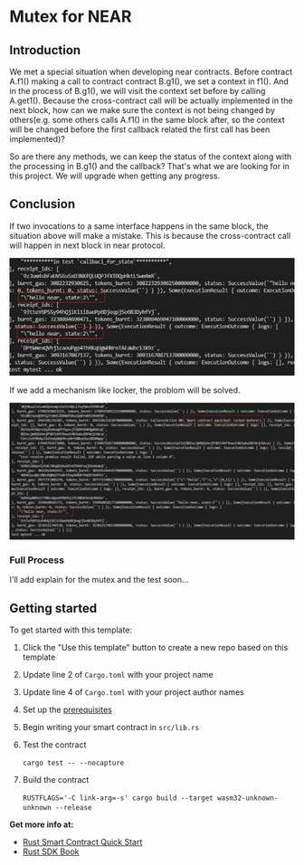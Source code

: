 # Mutex for NEAR

## Introduction
We met a special situation when developing near contracts. Before contract A.f1() making a call to contract contract B.g1(), we set a context in f1(). And in the process of B.g1(),  we will visit the context set before by calling A.get1(). Because the cross-contract call will be actually implemented in the next block, how can we make sure the context is not being changed by others(e.g. some others calls A.f1() in the same block after, so the context will be changed before the first callback related the first call has been implemented)?

So are there any methods, we can keep the status of the context along with the processing in B.g1()  and the callback? That's what we are looking for in this project. 
We will upgrade when getting any progress.

## Conclusion
If two invocations to a same interface happens in the same block, the situation above will make a mistake. This is because the cross-contract call will happen in next block in near protocol.

<img src="./image/without locker.png">

If we add a mechanism like locker, the problom will be solved.

<img src="./image/with locker.png">

### Full Process
I'll add explain for the mutex and the test soon...

## Getting started

To get started with this template:

1. Click the "Use this template" button to create a new repo based on this template
2. Update line 2 of `Cargo.toml` with your project name
3. Update line 4 of `Cargo.toml` with your project author names
4. Set up the [prerequisites](https://github.com/near/near-sdk-rs#pre-requisites)
5. Begin writing your smart contract in `src/lib.rs`
6. Test the contract 

    `cargo test -- --nocapture`

8. Build the contract

    `RUSTFLAGS='-C link-arg=-s' cargo build --target wasm32-unknown-unknown --release`

**Get more info at:**

* [Rust Smart Contract Quick Start](https://docs.near.org/docs/develop/contracts/rust/intro)
* [Rust SDK Book](https://www.near-sdk.io/)
